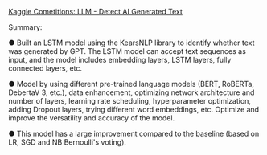 [Kaggle Cometitions: LLM - Detect AI Generated Text](https://www.kaggle.com/competitions/llm-detect-ai-generated-text/overview) 

Summary:

● Built an LSTM model using the KearsNLP library to identify whether text was generated by GPT. The LSTM model can accept text sequences as input, and the model includes embedding layers, LSTM layers, fully connected layers, etc.

● Model by using different pre-trained language models (BERT, RoBERTa, DebertaV 3, etc.), data enhancement, optimizing network architecture and number of layers, learning rate scheduling, hyperparameter optimization, adding Dropout layers, trying different word embeddings, etc. Optimize and improve the versatility and accuracy of the model.

● This model has a large improvement compared to the baseline (based on LR, SGD and NB Bernoulli's voting).

